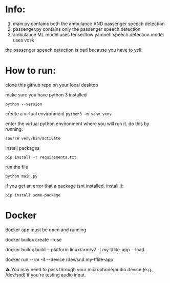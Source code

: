# Info:
1. main.py contains both the ambulance AND passenger speech detection
2. passenger.py contains only the passenger speech detection
3. ambulance ML model uses tenserflow yamnet. speech detection model uses vosk

the passenger speech detection is bad because you have to yell. 

# How to run:

clone this github repo on your local desktop

make sure you have python 3 installed

```python --version```

create a virtual environment
```python3 -m venv venv```

enter the virtual python environment where you will run it. do this by running:

```source venv/bin/activate```

install packages

```pip install -r requirements.txt```

run the file

```python main.py```

if you get an error that a package isnt installed, install it:

```pip install some-package```


# Docker

docker app must be open and running

docker buildx create --use

docker buildx build --platform linux/arm/v7 -t my-tflite-app --load .

docker run --rm -it --device /dev/snd my-tflite-app

⚠️ You may need to pass through your microphone/audio device (e.g., /dev/snd) if you're testing audio input.